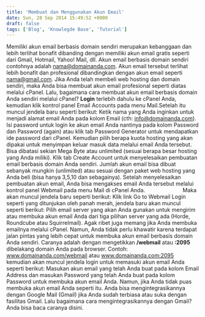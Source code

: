 ```yaml
---
title: 'Membuat dan Menggunakan Akun Email'
date: Sun, 28 Sep 2014 15:49:52 +0000
draft: false
tags: ['Blog', 'Knowlegde Base', 'Tutorial']
---
```


Memiliki akun email berbasis domain sendiri merupakan kebanggaan dan lebih terlihat bonafit dibanding dengan memiliki akun email gratis seperti dari Gmail, Hotmail, Yahoo! Mail, dll. Akun email berbasis domain sendiri contohnya adalah nama@domainanda.com. Akun email tersebut terlihat lebih bonafit dan profesional dibandingkan dengan akun email seperti nama@gmail.com. Jika Anda telah membeli web hosting dan domain sendiri, maka Anda bisa membuat akun email profesional seperti diatas melalui cPanel. Lalu, bagaimana cara membuat akun email berbasis domain Anda sendiri melalui cPanel? **Login** terlebih dahulu ke cPanel Anda, kemudian klik kontrol panel Email Accounts pada menu Mail.Setelah itu muncul jendela baru seperti berikut: Ketik nama yang Anda inginkan untuk menjadi alamat email Anda pada kolom Email (cth: info@domainanda.com). Isi password untuk login ke akun email Anda nantinya pada kolom Password dan Password (again) atau klik tab Password Generator untuk mendapatkan ide password dari cPanel. Kemudian pilih berapa kuota hosting yang akan dipakai untuk menyimpan keluar masuk data melalui email Anda tersebut. Bisa dibatasi sekian Mega Byte atau unlimited (sesuai berapa besar hosting yang Anda miliki). Klik tab Create Account untuk menyelesaikan pembuatan email berbasis domain Anda sendiri. Jumlah akun email bisa dibuat sebanyak mungkin (unlimited) atau sesuai dengan paket web hosting yang Anda beli (bisa hanya 3,5,10 dan sebagainya). Setelah menyelesaikan pembuatan akun email, Anda bisa mengakses email Anda tersebut melalui kontrol panel Webmail pada menu Mail di cPanel Anda.                         Maka akan muncul jendela baru seperti berikut: Klik link Go to Webmail Login seperti yang ditunjukan oleh panah merah, jendela baru akan muncul seperti berikut: Pilih email server yang akan Anda gunakan untuk mengirim atau membuka akun email Anda dari tiga pilihan server yang ada (Horde, Roundcube atau Squirrelmail). Agak ribet juga memang jika Anda membuka emailnya melalui cPanel. Namun, Anda tidak perlu khawatir karena terdapat jalan pintas yang lebih cepat untuk membuka akun email berbasis domain Anda sendiri. Caranya adalah dengan mengetikkan **/webmail** atau **:2095** dibelakang domain Anda pada browser. Contoh: www.domainanda.com/webmail atau www.domainanda.com:2095 kemudian akan muncul jendela login untuk memasuki akun email Anda seperti berikut: Masukan akun email yang telah Anda buat pada kolom Email Address dan masukan Password yang telah Anda buat pada kolom Password untuk membuka akun email Anda. Namun, jika Anda tidak puas membuka akun email Anda seperti itu. Anda bisa mengintegrasikannya dengan Google Mail (Gmail) jika Anda sudah terbiasa atau suka dengan fasilitas Gmail. Lalu bagaimana cara mengintegrasikannya dengan Gmail? Anda bisa baca caranya disini.